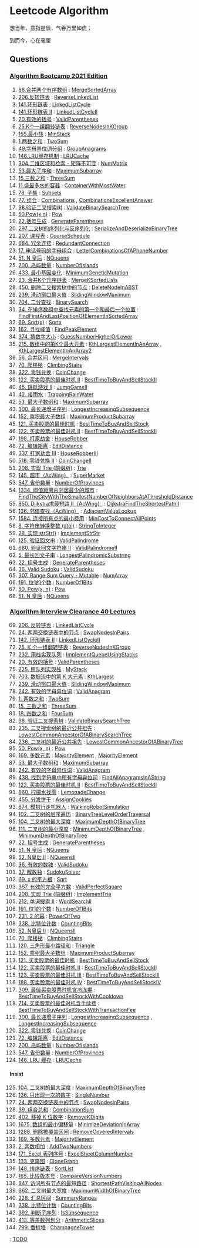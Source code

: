 # Leetcode Algorithm

想当年，意指星辰，气吞万里如虎；

到而今，心在毫厘

## Questions

### [Algorithm Bootcamp 2021 Edition](https://u.geekbang.org/subject/algorithm3rd)

1. [88.合并两个有序数组](https://leetcode.com/problems/merge-sorted-array/) : [MergeSortedArray](./src/main/java/com/inbetter/homework/leetcode/MergeSortedArray.java)
2. [206.反转链表](https://leetcode.com/problems/reverse-linked-list/) : [ReverseLinkedList](./src/main/java/com/inbetter/homework/leetcode/ReverseLinkedList.java)
3. [141.环形链表](https://leetcode.com/problems/linked-list-cycle/) : [LinkedListCycle](./src/main/java/com/inbetter/homework/leetcode/LinkedListCycle.java)
4. [141.环形链表 II](https://leetcode.com/problems/linked-list-cycle-ii/) : [LinkedListCycleII](./src/main/java/com/inbetter/homework/leetcode/LinkedListCycleII.java)
5. [20.有效的括号](https://leetcode.com/problems/valid-parentheses/) : [ValidParentheses](./src/main/java/com/inbetter/homework/leetcode/ValidParentheses.java)
6. [25.K个一组翻转链表](https://leetcode.com/problems/reverse-nodes-in-k-group/) : [ReverseNodesInKGroup](./src/main/java/com/inbetter/homework/leetcode/ReverseNodesInKGroup.java)
7. [155.最小栈](https://leetcode.com/problems/min-stack/) : [MinStack](./src/main/java/com/inbetter/homework/leetcode/MinStack.java)
8. [1.两数之和](https://leetcode.com/problems/two-sum/) : [TwoSum](./src/main/java/com/inbetter/homework/leetcode/TwoSum.java)
9. [49.字母异位词分组](https://leetcode.com/problems/group-anagrams/) : [GroupAnagrams](./src/main/java/com/inbetter/homework/leetcode/GroupAnagrams.java)
10. [146.LRU缓存机制](https://leetcode.com/problems/lru-cache/) : [LRUCache](./src/main/java/com/inbetter/homework/leetcode/LRUCache.java)
11. [304.二维区域和检索 - 矩阵不可变](https://leetcode.com/problems/range-sum-query-2d-immutable/) : [NumMatrix](./src/main/java/com/inbetter/homework/leetcode/NumMatrix.java)
12. [53.最大子序和](https://leetcode.com/problems/maximum-subarray/) : [MaximumSubarray](./src/main/java/com/inbetter/homework/leetcode/MaximumSubarray.java)
13. [15.三数之和](https://leetcode.com/problems/3sum/) : [ThreeSum](./src/main/java/com/inbetter/homework/leetcode/ThreeSum.java)
14. [11.盛最多水的容器](https://leetcode.com/problems/container-with-most-water/) : [ContainerWithMostWater](./src/main/java/com/inbetter/homework/leetcode/ContainerWithMostWater.java)
15. [78. 子集](https://leetcode.com/problems/subsets/) : [Subsets](./src/main/java/com/inbetter/homework/leetcode/Subsets.java)
16. [77. 组合](https://leetcode.com/problems/combinations/) : [Combinations](./src/main/java/com/inbetter/homework/leetcode/Combinations.java) , [CombinationsExcellentAnswer](./src/main/java/com/inbetter/homework/leetcode/CombinationsExcellentAnswer.java)
17. [98.验证二叉搜索树](https://leetcode.com/problems/validate-binary-search-tree/) : [ValidateBinarySearchTree](./src/main/java/com/inbetter/homework/leetcode/ValidateBinarySearchTree.java)
18. [50.Pow(x,n)](https://leetcode.com/problems/powx-n/) : [Pow](./src/main/java/com/inbetter/homework/leetcode/Pow.java)
19. [22.括号生成](https://leetcode.com/problems/generate-parentheses/) : [GenerateParentheses](./src/main/java/com/inbetter/homework/leetcode/GenerateParentheses.java)
20. [297.二叉树的序列化与反序列化](https://leetcode.com/problems/serialize-and-deserialize-binary-tree/) : [SerializeAndDeserializeBinaryTree](./src/main/java/com/inbetter/homework/leetcode/SerializeAndDeserializeBinaryTree.java)
21. [207. 课程表](https://leetcode.com/problems/course-schedule/) : [CourseSchedule](./src/main/java/com/inbetter/homework/leetcode/CourseSchedule.java)
22. [684. 冗余连接](https://leetcode.com/problems/redundant-connection/) : [RedundantConnection](./src/main/java/com/inbetter/homework/leetcode/RedundantConnection.java)
23. [17. 电话号码的字母组合](https://leetcode.com/problems/letter-combinations-of-a-phone-number/) : [LetterCombinationsOfAPhoneNumber](./src/main/java/com/inbetter/homework/leetcode/LetterCombinationsOfAPhoneNumber.java)
24. [51. N 皇后](https://leetcode.com/problems/n-queens/) : [NQueens](./src/main/java/com/inbetter/homework/leetcode/NQueens.java)
25. [200. 岛屿数量](https://leetcode.com/problems/number-of-islands/) : [NumberOfIslands](./src/main/java/com/inbetter/homework/leetcode/NumberOfIslands.java)
26. [433. 最小基因变化](https://leetcode.com/problems/minimum-genetic-mutation/) : [MinimumGeneticMutation](./src/main/java/com/inbetter/homework/leetcode/MinimumGeneticMutation.java)
27. [23. 合并K个升序链表](https://leetcode.com/problems/merge-k-sorted-lists/) : [MergeKSortedLists](./src/main/java/com/inbetter/homework/leetcode/MergeKSortedLists.java)
28. [450. 删除二叉搜索树中的节点](https://leetcode.com/problems/delete-node-in-a-bst/) : [DeleteNodeInABST](./src/main/java/com/inbetter/homework/leetcode/DeleteNodeInABST.java)
29. [239. 滑动窗口最大值](https://leetcode.com/problems/sliding-window-maximum/) : [SlidingWindowMaximum](./src/main/java/com/inbetter/homework/leetcode/SlidingWindowMaximum.java)
30. [704. 二分查找](https://leetcode.com/problems/binary-search/) : [BinarySearch](./src/main/java/com/inbetter/homework/leetcode/BinarySearch.java)
31. [34. 在排序数组中查找元素的第一个和最后一个位置](https://leetcode.com/problems/find-first-and-last-position-of-element-in-sorted-array/) : [FindFirstAndLastPositionOfElementInSortedArray](./src/main/java/com/inbetter/homework/leetcode/FindFirstAndLastPositionOfElementInSortedArray.java)
32. [69. Sqrt(x)](https://leetcode.com/problems/sqrtx/) : [Sqrtx](./src/main/java/com/inbetter/homework/leetcode/Sqrtx.java)
33. [162. 寻找峰值](https://leetcode.com/problems/find-peak-element/) : [FindPeakElement](./src/main/java/com/inbetter/homework/leetcode/FindPeakElement.java)
34. [374. 猜数字大小](https://leetcode.com/problems/guess-number-higher-or-lower/) : [GuessNumberHigherOrLower](./src/main/java/com/inbetter/homework/leetcode/GuessNumberHigherOrLower.java)
35. [215. 数组中的第K个最大元素](https://leetcode.com/problems/kth-largest-element-in-an-array/) : [KthLargestElementInAnArray](./src/main/java/com/inbetter/homework/leetcode/KthLargestElementInAnArray.java) , [KthLargestElementInAnArray2](./src/main/java/com/inbetter/homework/leetcode/KthLargestElementInAnArray2.java)
36. [56. 合并区间](https://leetcode.com/problems/merge-intervals/) : [MergeIntervals](./src/main/java/com/inbetter/homework/leetcode/MergeIntervals.java)
37. [70. 爬楼梯](https://leetcode.com/problems/climbing-stairs/) : [ClimbingStairs](./src/main/java/com/inbetter/homework/leetcode/ClimbingStairs.java)
38. [322. 零钱兑换](https://leetcode.com/problems/coin-change/) : [CoinChange](./src/main/java/com/inbetter/homework/leetcode/CoinChange.java)
39. [122. 买卖股票的最佳时机 II](https://leetcode.com/problems/best-time-to-buy-and-sell-stock-ii/) : [BestTimeToBuyAndSellStockII](./src/main/java/com/inbetter/homework/leetcode/BestTimeToBuyAndSellStockII.java)
40. [45. 跳跃游戏 II](https://leetcode.com/problems/jump-game-ii/) : [JumpGameII](./src/main/java/com/inbetter/homework/leetcode/JumpGameII.java)
41. [42. 接雨水](https://leetcode.com/problems/trapping-rain-water/) : [TrappingRainWater](./src/main/java/com/inbetter/homework/leetcode/TrappingRainWater.java)
42. [53. 最大子数组和](https://leetcode.com/problems/maximum-subarray/) : [MaximumSubarray](./src/main/java/com/inbetter/homework/leetcode/MaximumSubarray2.java)
43. [300. 最长递增子序列](https://leetcode.com/problems/longest-increasing-subsequence/) : [LongestIncreasingSubsequence](./src/main/java/com/inbetter/homework/leetcode/LongestIncreasingSubsequence.java)
44. [152. 乘积最大子数组](https://leetcode.com/problems/maximum-product-subarray/) : [MaximumProductSubarray](./src/main/java/com/inbetter/homework/leetcode/MaximumProductSubarray.java)
45. [121. 买卖股票的最佳时机](https://leetcode.com/problems/best-time-to-buy-and-sell-stock/) : [BestTimeToBuyAndSellStock](./src/main/java/com/inbetter/homework/leetcode/BestTimeToBuyAndSellStock.java)
46. [122. 买卖股票的最佳时机 II](https://leetcode.com/problems/best-time-to-buy-and-sell-stock-ii/) : [BestTimeToBuyAndSellStockII](./src/main/java/com/inbetter/homework/leetcode/BestTimeToBuyAndSellStockII2.java)
47. [198. 打家劫舍](https://leetcode.com/problems/house-robber/) : [HouseRobber](./src/main/java/com/inbetter/homework/leetcode/HouseRobber.java)
48. [72. 编辑距离](https://leetcode.com/problems/edit-distance/) : [EditDistance](./src/main/java/com/inbetter/homework/leetcode/EditDistance.java)
49. [337. 打家劫舍 III](https://leetcode.com/problems/house-robber-iii/) : [HouseRobberIII](./src/main/java/com/inbetter/homework/leetcode/HouseRobberIII.java)
50. [518. 零钱兑换 II](https://leetcode.com/problems/coin-change-2/) : [CoinChangeII](./src/main/java/com/inbetter/homework/leetcode/CoinChangeII.java)
51. [208. 实现 Trie (前缀树)](https://leetcode.com/problems/implement-trie-prefix-tree/) : [Trie](./src/main/java/com/inbetter/homework/leetcode/Trie.java)
52. [145. 超市（AcWing）](https://www.acwing.com/problem/content/147/) : [SuperMarket](./src/main/java/com/inbetter/homework/leetcode/SuperMarket.java)
53. [547. 省份数量](https://leetcode.com/problems/number-of-provinces/) : [NumberOfProvinces](./src/main/java/com/inbetter/homework/leetcode/NumberOfProvinces.java)
54. [1334. 阈值距离内邻居最少的城市](https://leetcode.com/problems/find-the-city-with-the-smallest-number-of-neighbors-at-a-threshold-distance/) : [FindTheCityWithTheSmallestNumberOfNeighborsAtAThresholdDistance](./src/main/java/com/inbetter/homework/leetcode/FindTheCityWithTheSmallestNumberOfNeighborsAtAThresholdDistance.java)
55. [850. Dijkstra求最短路 II（AcWing）](https://www.acwing.com/problem/content/852/) : [DijkstraFindTheShortestPathII](./src/main/java/com/inbetter/homework/leetcode/DijkstraFindTheShortestPathII.java)
56. [136. 邻值查找（AcWing）](https://www.acwing.com/problem/content/description/138/) : [AdjacentValueLookup](./src/main/java/com/inbetter/homework/leetcode/AdjacentValueLookup.java)
57. [1584. 连接所有点的最小费用](https://leetcode.com/problems/min-cost-to-connect-all-points/) : [MinCostToConnectAllPoints](./src/main/java/com/inbetter/homework/leetcode/MinCostToConnectAllPoints.java)
58. [8. 字符串转换整数 (atoi)](https://leetcode.com/problems/string-to-integer-atoi/) : [StringToInteger](./src/main/java/com/inbetter/homework/leetcode/StringToInteger.java)
59. [28. 实现 strStr()](https://leetcode.com/problems/implement-strstr/) : [ImplementStrStr](./src/main/java/com/inbetter/homework/leetcode/ImplementStrStr.java)
60. [125. 验证回文串](https://leetcode.com/problems/valid-palindrome/) : [ValidPalindrome](./src/main/java/com/inbetter/homework/leetcode/ValidPalindrome.java)
61. [680. 验证回文字符串 Ⅱ](https://leetcode.com/problems/valid-palindrome-ii/) : [ValidPalindromeII](./src/main/java/com/inbetter/homework/leetcode/ValidPalindromeII.java)
62. [5. 最长回文子串](https://leetcode.com/problems/longest-palindromic-substring/) : [LongestPalindromicSubstring](./src/main/java/com/inbetter/homework/leetcode/LongestPalindromicSubstring.java)
63. [22. 括号生成](https://leetcode.com/problems/generate-parentheses/) : [GenerateParentheses](./src/main/java/com/inbetter/homework/leetcode/GenerateParentheses2.java)
64. [36. Valid Sudoku](https://leetcode.com/problems/valid-sudoku/) : [ValidSudoku](./src/main/java/com/inbetter/homework/leetcode/ValidSudoku.java)
65. [307. Range Sum Query - Mutable](https://leetcode.com/problems/range-sum-query-mutable/) : [NumArray](./src/main/java/com/inbetter/homework/leetcode/NumArray.java)
66. [191. 位1的个数](https://leetcode.com/problems/number-of-1-bits/) : [NumberOf1Bits](./src/main/java/com/inbetter/homework/leetcode/NumberOf1Bits.java)
67. [50. Pow(x, n)](https://leetcode.com/problems/powx-n/) : [Pow](./src/main/java/com/inbetter/homework/leetcode/Pow2.java)
68. [51. N 皇后](https://leetcode.com/problems/n-queens/) : [NQueens](./src/main/java/com/inbetter/homework/leetcode/NQueens2.java)

### [Algorithm Interview Clearance 40 Lectures](https://time.geekbang.org/course/intro/100019701?tab=catalog)

69. [206. 反转链表](https://leetcode.com/problems/reverse-linked-list/) : [LinkedListCycle](./src/main/java/com/inbetter/homework/leetcode/LinkedListCycle2.java)
70. [24. 两两交换链表中的节点](https://leetcode.com/problems/swap-nodes-in-pairs/) : [SwapNodesInPairs](./src/main/java/com/inbetter/homework/leetcode/SwapNodesInPairs.java)
71. [142. 环形链表 II](https://leetcode.com/problems/linked-list-cycle-ii/) : [LinkedListCycleII](./src/main/java/com/inbetter/homework/leetcode/LinkedListCycleII2.java)
72. [25. K 个一组翻转链表](https://leetcode.com/problems/reverse-nodes-in-k-group/) : [ReverseNodesInKGroup](./src/main/java/com/inbetter/homework/leetcode/ReverseNodesInKGroup2.java)
73. [232. 用栈实现队列](https://leetcode.com/problems/implement-queue-using-stacks/) : [ImplementQueueUsingStacks](./src/main/java/com/inbetter/homework/leetcode/MyQueue.java)
74. [20. 有效的括号](https://leetcode.com/problems/valid-parentheses/) : [ValidParentheses](./src/main/java/com/inbetter/homework/leetcode/ValidParentheses2.java)
75. [225. 用队列实现栈](https://leetcode.com/problems/implement-stack-using-queues/) : [MyStack](./src/main/java/com/inbetter/homework/leetcode/MyStack.java)
76. [703. 数据流中的第 K 大元素](https://leetcode.com/problems/kth-largest-element-in-a-stream/) : [KthLargest](./src/main/java/com/inbetter/homework/leetcode/KthLargest.java)
77. [239. 滑动窗口最大值](https://leetcode.com/problems/sliding-window-maximum/) : [SlidingWindowMaximum](./src/main/java/com/inbetter/homework/leetcode/SlidingWindowMaximum2.java)
78. [242. 有效的字母异位词](https://leetcode.com/problems/valid-anagram/) : [ValidAnagram](./src/main/java/com/inbetter/homework/leetcode/ValidAnagram.java)
79. [1. 两数之和](https://leetcode.com/problems/two-sum/) : [TwoSum](./src/main/java/com/inbetter/homework/leetcode/TwoSum2.java)
80. [15. 三数之和](https://leetcode.com/problems/3sum/) : [ThreeSum](./src/main/java/com/inbetter/homework/leetcode/ThreeSum2.java)
81. [18. 四数之和](https://leetcode.com/problems/4sum/) : [FourSum](./src/main/java/com/inbetter/homework/leetcode/FourSum.java)
82. [98. 验证二叉搜索树](https://leetcode.com/problems/validate-binary-search-tree/) : [ValidateBinarySearchTree](./src/main/java/com/inbetter/homework/leetcode/ValidateBinarySearchTree2.java)
83. [235. 二叉搜索树的最近公共祖先](https://leetcode.com/problems/lowest-common-ancestor-of-a-binary-search-tree/) : [LowestCommonAncestorOfABinarySearchTree](./src/main/java/com/inbetter/homework/leetcode/LowestCommonAncestorOfABinarySearchTree.java)
84. [236. 二叉树的最近公共祖先](https://leetcode.com/problems/lowest-common-ancestor-of-a-binary-tree/) : [LowestCommonAncestorOfABinaryTree](./src/main/java/com/inbetter/homework/leetcode/LowestCommonAncestorOfABinaryTree.java)
85. [50. Pow(x, n)](https://leetcode.com/problems/powx-n/) : [Pow](./src/main/java/com/inbetter/homework/leetcode/Pow3.java)
86. [169. 多数元素](https://leetcode.com/problems/majority-element/) : [MajorityElement](./src/main/java/com/inbetter/homework/leetcode/MajorityElement.java)
    , [MajorityElement](./src/main/java/com/inbetter/homework/leetcode/MajorityElement2.java)
87. [53. 最大子数组和](https://leetcode.com/problems/maximum-subarray/) : [ MaximumSubarray](./src/main/java/com/inbetter/homework/leetcode/MaximumSubarray3.java)
88. [242. 有效的字母异位词](https://leetcode.com/problems/valid-anagram/) : [ValidAnagram](./src/main/java/com/inbetter/homework/leetcode/ValidAnagram2.java)
89. [438. 找到字符串中所有字母异位词](https://leetcode.com/problems/find-all-anagrams-in-a-string/) : [FindAllAnagramsInAString](./src/main/java/com/inbetter/homework/leetcode/FindAllAnagramsInAString.java)
90. [122. 买卖股票的最佳时机 II](https://leetcode.com/problems/best-time-to-buy-and-sell-stock-ii/) : [BestTimeToBuyAndSellStockII](./src/main/java/com/inbetter/homework/leetcode/BestTimeToBuyAndSellStockII3.java)
91. [860. 柠檬水找零](https://leetcode.com/problems/lemonade-change/) : [LemonadeChange](./src/main/java/com/inbetter/homework/leetcode/LemonadeChange.java)
92. [455. 分发饼干](https://leetcode.com/problems/assign-cookies/) : [AssignCookies](./src/main/java/com/inbetter/homework/leetcode/AssignCookies.java)
93. [874. 模拟行走机器人](https://leetcode.com/problems/walking-robot-simulation/) : [WalkingRobotSimulation](./src/main/java/com/inbetter/homework/leetcode/WalkingRobotSimulation.java)
94. [102. 二叉树的层序遍历](https://leetcode.com/problems/binary-tree-level-order-traversal/) : [BinaryTreeLevelOrderTraversal](./src/main/java/com/inbetter/homework/leetcode/BinaryTreeLevelOrderTraversal.java)
95. [104. 二叉树的最大深度](https://leetcode.com/problems/maximum-depth-of-binary-tree/) : [MaximumDepthOfBinaryTree](./src/main/java/com/inbetter/homework/leetcode/MaximumDepthOfBinaryTree.java)
96. [111. 二叉树的最小深度](https://leetcode.com/problems/minimum-depth-of-binary-tree/) : [MinimumDepthOfBinaryTree](./src/main/java/com/inbetter/homework/leetcode/MinimumDepthOfBinaryTree.java) , [MinimumDepthOfBinaryTree](./src/main/java/com/inbetter/homework/leetcode/MinimumDepthOfBinaryTree2.java)
97. [22. 括号生成](https://leetcode.com/problems/generate-parentheses/) : [GenerateParentheses](./src/main/java/com/inbetter/homework/leetcode/GenerateParentheses3.java)
98. [51. N 皇后](https://leetcode.com/problems/n-queens/) : [NQueens](./src/main/java/com/inbetter/homework/leetcode/NQueens3.java)
99. [52. N皇后 II](https://leetcode.com/problems/n-queens-ii/) : [NQueensII](./src/main/java/com/inbetter/homework/leetcode/NQueensII.java)
100. [36. 有效的数独](https://leetcode.com/problems/valid-sudoku/) : [ValidSudoku](./src/main/java/com/inbetter/homework/leetcode/ValidSudoku2.java)
101. [37. 解数独](https://leetcode.com/problems/sudoku-solver/) : [SudokuSolver](./src/main/java/com/inbetter/homework/leetcode/SudokuSolver.java)
102. [69. x 的平方根](https://leetcode.com/problems/sqrtx/) : [Sqrt](./src/main/java/com/inbetter/homework/leetcode/Sqrt.java)
103. [367. 有效的完全平方数](https://leetcode.com/problems/valid-perfect-square/) : [ValidPerfectSquare](./src/main/java/com/inbetter/homework/leetcode/ValidPerfectSquare.java)
104. [208. 实现 Trie (前缀树)](https://leetcode.com/problems/implement-trie-prefix-tree/) : [ImplementTrie](./src/main/java/com/inbetter/homework/leetcode/ImplementTrie.java)
105. [212. 单词搜索 II](https://leetcode.com/problems/word-search-ii/) : [WordSearchII](./src/main/java/com/inbetter/homework/leetcode/WordSearchII.java)
106. [191. 位1的个数](https://leetcode.com/problems/number-of-1-bits/) : [NumberOf1Bits](./src/main/java/com/inbetter/homework/leetcode/NumberOf1Bits2.java)
107. [231. 2 的幂](https://leetcode.com/problems/power-of-two/) : [PowerOfTwo](./src/main/java/com/inbetter/homework/leetcode/PowerOfTwo.java)
108. [338. 比特位计数](https://leetcode.com/problems/counting-bits/) : [CountingBits](./src/main/java/com/inbetter/homework/leetcode/CountingBits.java)
109. [52. N皇后 II](https://leetcode.com/problems/n-queens-ii/) : [NQueensII](./src/main/java/com/inbetter/homework/leetcode/NQueensII2.java)
110. [70. 爬楼梯](https://leetcode.com/problems/climbing-stairs/) : [ClimbingStairs](./src/main/java/com/inbetter/homework/leetcode/ClimbingStairs2.java)
111. [120. 三角形最小路径和](https://leetcode.com/problems/triangle/) : [Triangle](./src/main/java/com/inbetter/homework/leetcode/Triangle.java)
112. [152. 乘积最大子数组](https://leetcode.com/problems/maximum-product-subarray/) : [MaximumProductSubarray](./src/main/java/com/inbetter/homework/leetcode/MaximumProductSubarray2.java)
113. [121. 买卖股票的最佳时机](https://leetcode.com/problems/best-time-to-buy-and-sell-stock/) : [BestTimeToBuyAndSellStock](./src/main/java/com/inbetter/homework/leetcode/BestTimeToBuyAndSellStock2.java)
114. [122. 买卖股票的最佳时机 II](https://leetcode.com/problems/best-time-to-buy-and-sell-stock-ii/) : [BestTimeToBuyAndSellStockII](./src/main/java/com/inbetter/homework/leetcode/BestTimeToBuyAndSellStockII4.java)
115. [123. 买卖股票的最佳时机 III](https://leetcode.com/problems/best-time-to-buy-and-sell-stock-iii/) : [BestTimeToBuyAndSellStockIII](./src/main/java/com/inbetter/homework/leetcode/BestTimeToBuyAndSellStockIII.java)
116. [188. 买卖股票的最佳时机 IV](https://leetcode.com/problems/best-time-to-buy-and-sell-stock-iv/) : [BestTimeToBuyAndSellStockIV](./src/main/java/com/inbetter/homework/leetcode/BestTimeToBuyAndSellStockIV.java)
117. [309. 最佳买卖股票时机含冷冻期](https://leetcode.com/problems/best-time-to-buy-and-sell-stock-with-cooldown/) : [BestTimeToBuyAndSellStockWithCooldown](./src/main/java/com/inbetter/homework/leetcode/BestTimeToBuyAndSellStockWithCooldown.java)
118. [714. 买卖股票的最佳时机含手续费](https://leetcode.com/problems/best-time-to-buy-and-sell-stock-with-transaction-fee/) : [BestTimeToBuyAndSellStockWithTransactionFee](./src/main/java/com/inbetter/homework/leetcode/BestTimeToBuyAndSellStockWithTransactionFee.java)
119. [300. 最长递增子序列](https://leetcode.com/problems/longest-increasing-subsequence/) : [LongestIncreasingSubsequence](./src/main/java/com/inbetter/homework/leetcode/LongestIncreasingSubsequence2.java) , [LongestIncreasingSubsequence](./src/main/java/com/inbetter/homework/leetcode/LongestIncreasingSubsequence3.java)
120. [322. 零钱兑换](https://leetcode.com/problems/coin-change/) : [CoinChange](./src/main/java/com/inbetter/homework/leetcode/CoinChange2.java)
121. [72. 编辑距离](https://leetcode.com/problems/edit-distance/) : [EditDistance](./src/main/java/com/inbetter/homework/leetcode/EditDistance2.java)
122. [200. 岛屿数量](https://leetcode.com/problems/number-of-islands/) : [NumberOfIslands](./src/main/java/com/inbetter/homework/leetcode/NumberOfIslands2.java)
123. [547. 省份数量](https://leetcode.com/problems/number-of-provinces/) : [NumberOfProvinces](./src/main/java/com/inbetter/homework/leetcode/NumberOfProvinces2.java)
124. [146. LRU 缓存](https://leetcode.com/problems/lru-cache/) : [LRUCache](./src/main/java/com/inbetter/homework/leetcode/LRUCache2.java)

#### Insist

125. [104. 二叉树的最大深度](https://leetcode.com/problems/maximum-depth-of-binary-tree/) : [MaximumDepthOfBinaryTree](./src/main/java/com/inbetter/homework/leetcode/MaximumDepthOfBinaryTree2.java)
126. [136. 只出现一次的数字](https://leetcode.com/problems/single-number/) : [SingleNumber](./src/main/java/com/inbetter/homework/leetcode/SingleNumber.java)
127. [24. 两两交换链表中的节点](https://leetcode.com/problems/swap-nodes-in-pairs/) : [SwapNodesInPairs](./src/main/java/com/inbetter/homework/leetcode/SwapNodesInPairs2.java)
128. [39. 组合总和](https://leetcode.com/problems/combination-sum/) : [CombinationSum](./src/main/java/com/inbetter/homework/leetcode/CombinationSum.java)
129. [402. 移掉 K 位数字](https://leetcode.com/problems/remove-k-digits/) : [RemoveKDigits](./src/main/java/com/inbetter/homework/leetcode/RemoveKDigits.java)
130. [1675. 数组的最小偏移量](https://leetcode.com/problems/minimize-deviation-in-array/) : [MinimizeDeviationInArray](./src/main/java/com/inbetter/homework/leetcode/MinimizeDeviationInArray.java)
131. [1288. 删除被覆盖区间](https://leetcode.com/problems/remove-covered-intervals/) : [RemoveCoveredIntervals](./src/main/java/com/inbetter/homework/leetcode/RemoveCoveredIntervals.java)
132. [169. 多数元素](https://leetcode.com/problems/majority-element/) : [MajorityElement](./src/main/java/com/inbetter/homework/leetcode/MajorityElement3.java)
133. [2. 两数相加](https://leetcode.com/problems/add-two-numbers/) : [AddTwoNumbers](./src/main/java/com/inbetter/homework/leetcode/AddTwoNumbers.java)
134. [171. Excel 表列序号](https://leetcode.com/problems/excel-sheet-column-number/) : [ExcelSheetColumnNumber](./src/main/java/com/inbetter/homework/leetcode/ExcelSheetColumnNumber.java)
135. [133. 克隆图](https://leetcode.com/problems/clone-graph/) : [CloneGraph](./src/main/java/com/inbetter/homework/leetcode/CloneGraph.java)
136. [148. 排序链表](https://leetcode.com/problems/sort-list/) : [SortList](./src/main/java/com/inbetter/homework/leetcode/SortList.java)
137. [165. 比较版本号](https://leetcode.com/problems/compare-version-numbers/) : [CompareVersionNumbers](./src/main/java/com/inbetter/homework/leetcode/CompareVersionNumbers.java)
138. [847. 访问所有节点的最短路径](https://leetcode.com/problems/shortest-path-visiting-all-nodes/) : [ShortestPathVisitingAllNodes](./src/main/java/com/inbetter/homework/leetcode/ShortestPathVisitingAllNodes.java)
139. [662. 二叉树最大宽度](https://leetcode.com/problems/maximum-width-of-binary-tree/) : [MaximumWidthOfBinaryTree](./src/main/java/com/inbetter/homework/leetcode/MaximumWidthOfBinaryTree.java)
140. [228. 汇总区间](https://leetcode.com/problems/summary-ranges/) : [SummaryRanges](./src/main/java/com/inbetter/homework/leetcode/SummaryRanges.java)
141. [338. 比特位计数](https://leetcode.com/problems/counting-bits/) : [CountingBits](./src/main/java/com/inbetter/homework/leetcode/CountingBits2.java)
142. [392. 判断子序列](https://leetcode-cn.com/problems/is-subsequence/) : [IsSubsequence](./src/main/java/com/inbetter/homework/leetcode/IsSubsequence.java)
143. [413. 等差数列划分](https://leetcode-cn.com/problems/arithmetic-slices/) : [ArithmeticSlices](./src/main/java/com/inbetter/homework/leetcode/ArithmeticSlices.java)
144. [799. 香槟塔](https://leetcode-cn.com/problems/champagne-tower/) : [ChampagneTower](./src/main/java/com/inbetter/homework/leetcode/ChampagneTower.java)


 : [TODO](./src/main/java/com/inbetter/homework/leetcode/TODO.java)